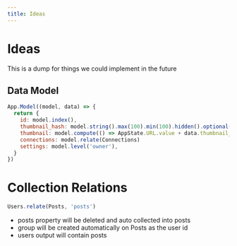 ```yaml
---
title: Ideas
---
```


# Ideas

This is a dump for things we could implement in the future

## Data Model

```js
App.Model((model, data) => {
  return {
    id: model.index(),
    thumbnail_hash: model.string().max(100).min(100).hidden().optional()
    thumbnail: model.compute(() => AppState.URL.value + data.thumbnail_hash).if(data.thumbnail_hash)
    connections: model.relate(Connections)
    settings: model.level('owner'),
  }
})
```



# Collection Relations
```ts
Users.relate(Posts, 'posts')
```
- posts property will be deleted and auto collected into posts
- group will be created automatically on Posts as the user id
- users output will contain posts
